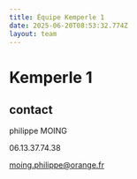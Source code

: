 ```yaml
---
title: Équipe Kemperle 1
date: 2025-06-20T08:53:32.774Z
layout: team
---
```


# Kemperle 1



## contact 

philippe MOING

06.13.37.74.38 

moing.philippe@orange.fr

